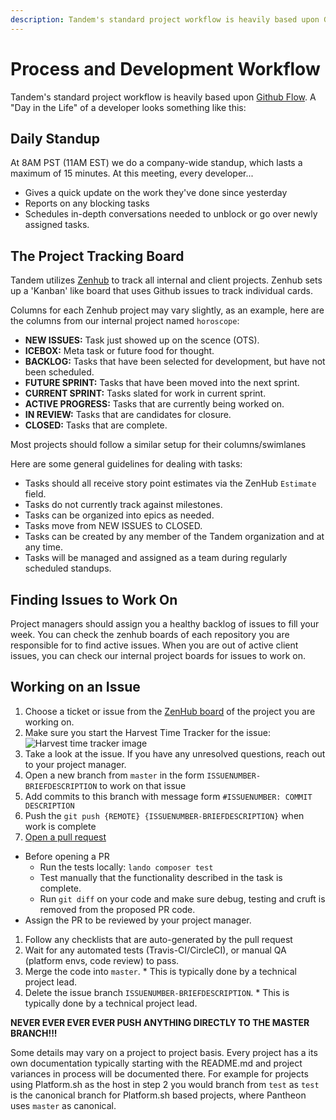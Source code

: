 ```yaml
---
description: Tandem's standard project workflow is heavily based upon Github Flow.
---
```

Process and Development Workflow
================

Tandem's standard project workflow is heavily based upon [Github Flow](https://guides.github.com/introduction/flow/). A "Day in the Life" of a developer looks something like this:

Daily Standup
-------------

At 8AM PST (11AM EST) we do a company-wide standup, which lasts a maximum of 15 minutes. At this meeting, every developer...

* Gives a quick update on the work they've done since yesterday
* Reports on any blocking tasks
* Schedules in-depth conversations needed to unblock or go over newly assigned tasks.

The Project Tracking Board
--------------------------

Tandem utilizes [Zenhub](https://www.zenhub.com/) to track all internal and
client projects. Zenhub sets up a 'Kanban' like board that uses Github issues to
track individual cards.

Columns for each Zenhub project may vary slightly, as an example, here are the
columns from our internal project named `horoscope`:

* **NEW ISSUES:** Task just showed up on the scence (OTS).
* **ICEBOX:** Meta task or future food for thought.
* **BACKLOG:** Tasks that have been selected for development, but have not been
  scheduled.
* **FUTURE SPRINT:** Tasks that have been moved into the next sprint.
* **CURRENT SPRINT:** Tasks slated for work in current sprint.
* **ACTIVE PROGRESS:** Tasks that are currently being worked on.
* **IN REVIEW:** Tasks that are candidates for closure.
* **CLOSED:** Tasks that are complete.

Most projects should follow a similar setup for their columns/swimlanes

Here are some general guidelines for dealing with tasks:

* Tasks should all receive story point estimates via the ZenHub `Estimate` field.
* Tasks do not currently track against milestones.
* Tasks can be organized into epics as needed.
* Tasks move from NEW ISSUES to CLOSED.
* Tasks can be created by any member of the Tandem organization and at any time.
* Tasks will be managed and assigned as a team during regularly scheduled standups.

Finding Issues to Work On
-------------------------

Project managers should assign you a healthy backlog of issues to fill your week. 
You can check the zenhub boards of each repository you are responsible for to find active issues. 
When you are out of active client issues, you can check our internal project boards for issues to
work on.

Working on an Issue
-------------------

1.  Choose a ticket or issue from the [ZenHub board](https://github.com/thinktandem/horoscope#boards?repos=88304447) of the project you are working on.
2. Make sure you start the Harvest Time Tracker for the issue: ![Harvest time tracker image](/images/harvest-time-tracking.png "Harvest Time Tracker")
3. Take a look at the issue. If you have any unresolved questions, reach out to your project manager.
4.  Open a new branch from `master` in the form `ISSUENUMBER-BRIEFDESCRIPTION` to work on that issue
5.  Add commits to this branch with message form `#ISSUENUMBER: COMMIT DESCRIPTION`
6.  Push the `git push {REMOTE} {ISSUENUMBER-BRIEFDESCRIPTION}` when work is complete
7.  [Open a pull request](https://help.github.com/articles/creating-a-pull-request/)

* Before opening a PR
  * Run the tests locally: `lando composer test`
  * Test manually that the functionality described in the task is complete.
  * Run `git diff` on your code and make sure debug, testing and cruft is removed
  from the proposed PR code.
* Assign the PR to be reviewed by your project manager.

1.  Follow any checklists that are auto-generated by the pull request
2.  Wait for any automated tests (Travis-CI/CircleCI), or manual QA (platform envs, code review) to pass.
3.  Merge the code into `master`. * This is typically done by a technical project lead.
4.  Delete the issue branch `ISSUENUMBER-BRIEFDESCRIPTION`. * This is typically done by a technical project lead.

**NEVER EVER EVER EVER PUSH ANYTHING DIRECTLY TO THE MASTER BRANCH!!!**

Some details may vary on a project to project basis. Every project has a its own documentation typically starting with the README.md and project variances in process will be documented there.  For example for projects using Platform.sh as the host in step 2 you would branch from `test` as `test` is the canonical branch for Platform.sh based projects, where Pantheon uses `master` as canonical.
